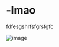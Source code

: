 # -lmao
fdfesgshrfsfgrsfgfc

![image](https://github.com/user-attachments/assets/4b5282f5-a785-4686-9ff5-5ca3b2a54a61)
